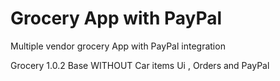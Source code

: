 # Grocery App with PayPal 
Multiple vendor grocery App with PayPal integration

Grocery 1.0.2 Base WITHOUT Car items Ui , Orders and PayPal 

